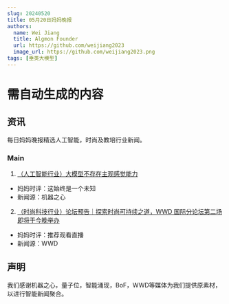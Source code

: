 ```yaml
---
slug: 20240520
title: 05月20日妈妈晚报
authors:
  name: Wei Jiang
  title: Algmon Founder
  url: https://github.com/weijiang2023
  image_url: https://github.com/weijiang2023.png
tags: [垂类大模型]
---
```


# 需自动生成的内容
## 资讯
每日妈妈晚报精选人工智能，时尚及教培行业新闻。

### Main

1. [（人工智能行业）大模型不存在主观感觉能力](https://mp.weixin.qq.com/s/bzVWXFtk0YurG4NjFS3r0g)
* 妈妈时评：这始终是一个未知
* 新闻源：机器之心

2. [（时尚科技行业）论坛预告｜探索时尚可持续之道，WWD 国际分论坛第二场即将于今晚举办](https://mp.weixin.qq.com/s/-pHyn3EjAlWZVb24lWRfLQ)
* 妈妈时评：推荐观看直播
* 新闻源：WWD

## 声明

我们感谢机器之心，量子位，智能涌现，BoF，WWD等媒体为我们提供原素材，以进行智能新闻聚合。